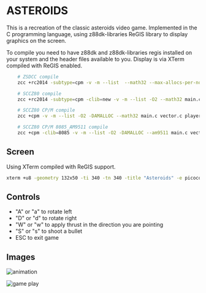 
# ASTEROIDS

This is a recreation of the classic asteroids video game. Implemented in the C
programming language, using z88dk-libraries ReGIS library to display graphics on the screen.

To compile you need to have z88dk and z88dk-libraries regis installed on your system and the header files available to you. Display is via XTerm compiled with ReGIS enabled.

```sh
    # ZSDCC compile
    zcc +rc2014 -subtype=cpm -v -m --list  --math32 --max-allocs-per-node100000 main.c vector.c player.c asteroids.c renderer.c -o asteroid -create-app

    # SCCZ80 compile
    zcc +rc2014 -subtype=cpm -clib=new -v -m --list -O2 --math32 main.c vector.c player.c asteroids.c renderer.c -o asteroid -create-app

    # SCCZ80 CP/M compile
    zcc +cpm -v -m --list -O2 -DAMALLOC --math32 main.c vector.c player.c asteroids.c renderer.c -o asteroid -create-app

    # SCCZ80 CP/M 8085_AM9511 compile
    zcc +cpm -clib=8085 -v -m --list -O2 -DAMALLOC --am9511 main.c vector.c player.c asteroids.c renderer.c  -o asteroid -create-app
```

## Screen

Using XTerm compiled with ReGIS support.

```sh
xterm +u8 -geometry 132x50 -ti 340 -tn 340 -title "Asteroids" -e picocom -b 115200 -p 2 -f h /dev/ttyUSB0 --send-cmd "sx -vv"
```

## Controls
* "A" or "a" to rotate left
* "D" or "d" to rotate right
* "W" or "w" to apply thrust in the direction you are pointing
* "S" or "s" to shoot a bullet
* ESC to exit game

## Images
![animation](https://i.imgur.com/sV164D6.gif)

![game play](http://i.imgur.com/vg8nlAO.png)

